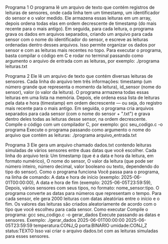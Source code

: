 Programa 1
O programa lê um arquivo de texto que contém registros de leituras de sensores, onde cada linha tem um timestamp, um identificador do sensor e o valor medido. Ele armazena essas leituras em um array, depois ordena todas elas em ordem decrescente de timestamp (do mais recente para o mais antigo). Em seguida, para cada leitura, o programa grava os dados em arquivos separados, criando um arquivo para cada sensor com o nome do identificador do sensor, e escreve as leituras ordenadas dentro desses arquivos. Isso permite organizar os dados por sensor e com as leituras mais recentes no topo.
Para executar o programa, basta compilar o código em C e rodar no terminal passando como argumento o arquivo de entrada com as leituras, por exemplo:
./programa leituras.txt

Programa 2 
Ele lê um arquivo de texto que contém diversas leituras de sensores. Cada linha do arquivo tem três informações:
timestamp (um número grande que representa o momento da leitura),
id_sensor (nome do sensor),
valor (o valor da leitura).
O programa armazena todas essas leituras em uma lista na memória.
Depois, ele ordena essa lista de leituras pela data e hora (timestamp) em ordem decrescente — ou seja, do registro mais recente para o mais antigo.
Em seguida, o programa cria arquivos separados para cada sensor (com o nome do sensor + ".txt") e grava dentro deles todas as leituras desse sensor, na ordem decrescente.
Compile o código com um compilador C, por exemplo:
gcc seu_codigo.c -o programa
Execute o programa passando como argumento o nome do arquivo que contém as leituras:
./programa arquivo_entrada.txt

Programa 3 
Ele gera um arquivo chamado dados.txt contendo leituras simuladas de vários sensores entre duas datas que você escolher.
Cada linha do arquivo terá:
Um timestamp (que é a data e hora da leitura, em formato numérico),
O nome do sensor,
O valor da leitura (que pode ser número inteiro, número decimal, valor booleano ou texto, dependendo do tipo do sensor).
Como o programa funciona
Você passa para o programa, na linha de comando:
A data e hora de início (exemplo: 2025-06-01T00:00:00),
A data e hora de fim (exemplo: 2025-06-05T23:59:59),
Depois, vários sensores com seus tipos, no formato: nome_sensor:tipo.
O programa converte as datas para números que representam o tempo.
Para cada sensor, ele gera 2000 leituras com datas aleatórias entre o início e o fim.
Os valores das leituras são criados aleatoriamente de acordo com o tipo que você escolheu para cada sensor.
Como executar
Compile o programa:
gcc seu_codigo.c -o gerar_dados
Execute passando as datas e sensores. Exemplo:
./gerar_dados 2025-06-01T00:00:00 2025-06-05T23:59:59 temperatura:CONJ_Q porta:BINARIO umidade:CONJ_Z status:TEXTO
Isso vai criar o arquivo dados.txt com as leituras simuladas para esses sensores.




